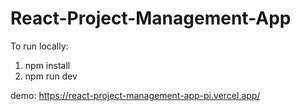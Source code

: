 # React-Project-Management-App
To run locally:
1. npm install
2. npm run dev


demo: https://react-project-management-app-pi.vercel.app/
